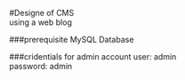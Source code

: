 #Designe of CMS <br>using a web blog

###prerequisite
MySQL Database

###cridentials for admin account
user: admin <br>
password: admin